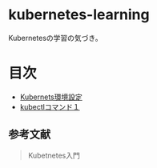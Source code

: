 # kubernetes-learning
Kubernetesの学習の気づき。

# 目次
- [Kubernets環境設定](https://github.com/hikaru7719/kubernetes-learning/blob/master/2018_04_21.md)
- [kubectlコマンド１](https://github.com/hikaru7719/kubernetes-learning/blob/master/2018_04_24.md)
## 参考文献
> Kubetnetes入門
